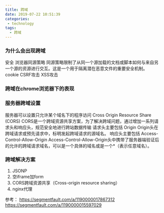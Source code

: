 ```yaml
---
title: 跨域
date: 2019-07-22 10:51:39
categories: 
 - technology
tags:
  - 跨域
---
```

### 为什么会出现跨域
安全
浏览器同源策略
同源策略限制了从同一个源加载的文档或脚本如何与来自另一个源的资源进行交互。这是一个用于隔离潜在恶意文件的重要安全机制。
cookie
CSRF攻击
XSS攻击

### 跨域在chrome浏览器下的表现

### 服务器跨域设置
服务器可以设置只允许某个域名下的程序访问
Cross Origin Resource Share (CORS)
CORS是一个跨域资源共享方案，为了解决跨域问题，通过增加一系列请求头和响应头，规范安全地进行跨站数据传输
请求头主要包括
Origin Origin头在跨域请求或预先请求中，标明发起跨域请求的源域名。
响应头主要包括
Access-Control-Allow-Origin Access-Control-Allow-Origin头中携带了服务器端验证后的允许的跨域请求域名，可以是一个具体的域名或是一个*（表示任意域名）。
### 跨域解决方案
1. JSONP
2. 空iframe加form
3. CORS跨域资源共享（Cross-origin resource sharing）
4. nginx代理

参考：
https://segmentfault.com/a/1190000017867312
https://segmentfault.com/a/1190000015597029